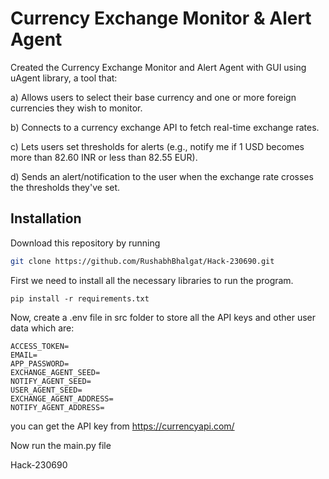 
# Currency Exchange Monitor & Alert Agent

Created the Currency Exchange Monitor and Alert Agent with GUI using uAgent library, a tool that:

a) Allows users to select their base currency and one or more foreign currencies they wish to monitor.

b) Connects to a currency exchange API to fetch real-time exchange rates.

c) Lets users set thresholds for alerts (e.g., notify me if 1 USD becomes more than 82.60 INR or less
than 82.55 EUR).

d) Sends an alert/notification to the user when the exchange rate crosses the thresholds they've set.






## Installation

Download this repository by running

```bash
git clone https://github.com/RushabhBhalgat/Hack-230690.git
```
First we need to install all the necessary libraries to run the program.

```
pip install -r requirements.txt
```

Now, create a .env file in src folder to store all the API keys and other user data which are:

```
ACCESS_TOKEN=
EMAIL=
APP_PASSWORD=
EXCHANGE_AGENT_SEED=
NOTIFY_AGENT_SEED=
USER_AGENT_SEED=
EXCHANGE_AGENT_ADDRESS=
NOTIFY_AGENT_ADDRESS=
```
you can get the API key from https://currencyapi.com/

Now run the main.py file

Hack-230690
